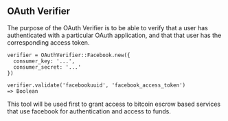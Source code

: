 ## OAuth Verifier
  
The purpose of the OAuth Verifier is to be able to verify that a user
has authenticated with a particular OAuth application, and that that 
user has the corresponding access token.

    verifier = OAuthVerifier::Facebook.new({
      consumer_key: '...', 
      consumer_secret: '...'
    })
    
    verifier.validate('facebookuuid', 'facebook_access_token') 
    => Boolean
    
This tool will be used first to grant access to bitcoin escrow based
services that use facebook for authentication and access to funds.
